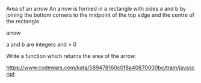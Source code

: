 Area of an arrow
An arrow is formed in a rectangle with sides a and b by joining the bottom corners to the midpoint of the top edge and the centre of the rectangle.

arrow

a and b are integers and > 0

Write a function which returns the area of the arrow.

https://www.codewars.com/kata/589478160c0f8a40870000bc/train/javascript